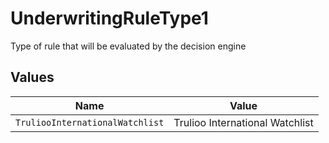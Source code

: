# UnderwritingRuleType1

Type of rule that will be evaluated by the decision engine


## Values

| Name                            | Value                           |
| ------------------------------- | ------------------------------- |
| `TruliooInternationalWatchlist` | Trulioo International Watchlist |